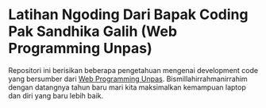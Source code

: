 # Latihan Ngoding Dari Bapak Coding Pak Sandhika Galih (Web Programming Unpas)

Repositori ini berisikan beberapa pengetahuan mengenai development code yang bersumber dari [Web Programming Unpas](https://www.youtube.com/c/WebProgrammingUNPAS). Bismillahirrahmanirrahim dengan datangnya tahun baru mari kita maksimalkan kemampuan laptop dan diri yang baru lebih baik.
